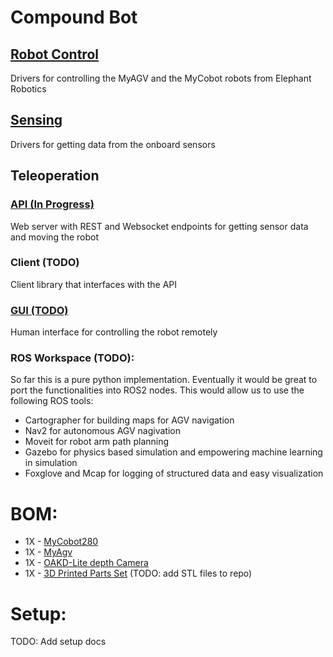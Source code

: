# Compound Bot

## [Robot Control](robot_control/README.md)
Drivers for controlling the MyAGV and the MyCobot robots from Elephant Robotics

## [Sensing](sensing/README.md)
Drivers for getting data from the onboard sensors

## Teleoperation

### [API (In Progress)](teleoperation/api/README.md)
Web server with REST and Websocket endpoints for getting sensor data and moving the robot

### Client (TODO)
Client library that interfaces with the API

### [GUI (TODO)](teleoperation/gui/README.md)
Human interface for controlling the robot remotely

### ROS Workspace (TODO):
So far this is a pure python implementation. Eventually it would be great to port the functionalities into ROS2 nodes.
This would allow us to use the following ROS tools:
- Cartographer for building maps for AGV navigation
- Nav2 for autonomous AGV nagivation
- Moveit for robot arm path planning
- Gazebo for physics based simulation and empowering machine learning in simulation
- Foxglove and Mcap for logging of structured data and easy visualization

# BOM:
- 1X - [MyCobot280](https://shop.elephantrobotics.com/collections/mycobot-280/products/mycobot-worlds-smallest-and-lightest-six-axis-collaborative-robot)
- 1X - [MyAgv](https://shop.elephantrobotics.com/collections/myagv-smart-navigation-robot/products/myagv-2023-pi)
- 1X - [OAKD-Lite depth Camera](https://shop.luxonis.com/products/oak-d-lite-1)
- 1X - [3D Printed Parts Set]() (TODO: add STL files to repo)

# Setup:

TODO: Add setup docs
